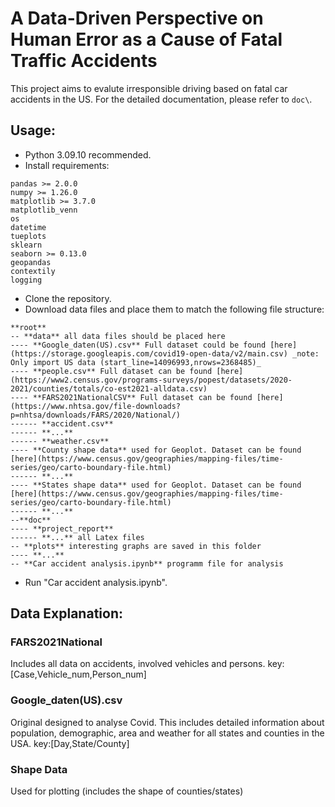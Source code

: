 # A Data-Driven Perspective on Human Error as a Cause of Fatal Traffic Accidents
This project aims to evalute irresponsible driving based on fatal car accidents in the US. For the detailed documentation, please refer to `doc\`.

## Usage:
- Python 3.09.10 recommended.
- Install requirements:
```
pandas >= 2.0.0
numpy >= 1.26.0
matplotlib >= 3.7.0
matplotlib_venn
os
datetime
tueplots
sklearn
seaborn >= 0.13.0
geopandas
contextily
logging
```
- Clone the repository.
- Download data files and place them to match the following file structure:
```
**root**
-- **data** all data files should be placed here
---- **Google_daten(US).csv** Full dataset could be found [here](https://storage.googleapis.com/covid19-open-data/v2/main.csv) _note: Only import US data (start_line=14096993,nrows=2368485)_
---- **people.csv** Full dataset can be found [here](https://www2.census.gov/programs-surveys/popest/datasets/2020-2021/counties/totals/co-est2021-alldata.csv)
---- **FARS2021NationalCSV** Full dataset can be found [here](https://www.nhtsa.gov/file-downloads?p=nhtsa/downloads/FARS/2020/National/)
------ **accident.csv**
------ **...**
------ **weather.csv**
---- **County shape data** used for Geoplot. Dataset can be found [here](https://www.census.gov/geographies/mapping-files/time-series/geo/carto-boundary-file.html)
------ **...**
---- **States shape data** used for Geoplot. Dataset can be found [here](https://www.census.gov/geographies/mapping-files/time-series/geo/carto-boundary-file.html)
------ **...**
--**doc**
---- **project_report**
------ **...** all Latex files
-- **plots** interesting graphs are saved in this folder
---- **...**
-- **Car accident analysis.ipynb** programm file for analysis
```
- Run "Car accident analysis.ipynb".

## Data Explanation:
### FARS2021National
Includes all data on accidents, involved vehicles and persons.
key:[Case,Vehicle_num,Person_num]
### Google_daten(US).csv
Original designed to analyse Covid. This includes detailed information about population, demographic, area and weather for all states and counties in the USA.
key:[Day,State/County]
### Shape Data
Used for plotting (includes the shape of counties/states)
